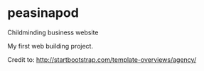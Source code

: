 # peasinapod
Childminding business website

My first web building project.

Credit to: http://startbootstrap.com/template-overviews/agency/

